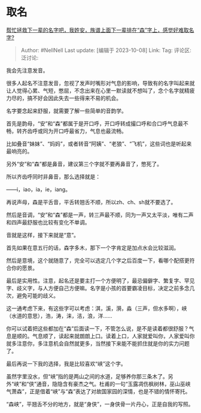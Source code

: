 # 取名
[帮忙拯救下一辈的名字吧，我姓安，族谱上面下一辈排在“森”字上，感觉好难取名字?](https://www.zhihu.com/question/545910775/answer/3240779401)

> Author: #NellNell
> Last update: [编辑于 2023-10-08]
> Link:
> Tag:
> 评论区:
> 泛讨论:

我会先注意发音。

很多人起名不注意发音，忽视了发声时嘴形对气息的影响，导致有的名字叫起来就让人觉得心累、气短，憋屈，不念出来在心里一默读就不想叫了，念个名字就精疲力尽的，搞不好会因此失去一些得来不易的机会。

名字要念起来舒服，就需要了解一些简单的音韵学。

首先是韵母，“安”和“森”都属于是开口呼，开口呼转成撮口呼和合口呼气息最不畅，转齐齿呼或同为开口呼最省力，气息也最流畅。

比如叠音“妹妹”、“妈妈”，或者转音“阿姨”、“老狼”、“飞机”，这些词也是听起来最响亮的。

另外“安”和“森”都是鼻音，建议第三个字就不要再鼻音了，憋死了。

所以齐齿呼同时非鼻音，那么选择就是：

——i，iao，ia，ie，iang。

再说声母，森是平舌音，平舌转翘舌不顺，所以zh、ch、sh就不要选了。

然后是音调，“安”和“森”都是一声，转三声最不顺，同为一声又太平淡，唯有二声和四声最舒服也比较有变化不单调。

音就是这样，接下来就是“意”。

首先如果在意五行的话，森字多木，那下一个字肯定是加点水会比较滋润。

然后是意境，这个就随意了，完全可以选定几个字之后百度一下，看哪个配搭更符合你的愿景。

最后是实用性。注意，起名还是要主打一个方便明了，最忌偏僻字、繁复字、罕见字、歧义字，与人方便自己方便嘛。名字是小孩的首要霸凌目标，决定之前多念几次，避免可能的歧义。

这一通考虑下来，有这些字可以考虑：淇，溪，漪，淼（三声，但水多啊），峡（水道的意思），浩，涛，涞，洁，浪，洋……

你可以试着把这些都加在“森”后面读一下，不管怎么说，是不是读着都很舒服？气息是顺的。气息顺了，读起来就朗朗上口。读着上口，人家就爱叫你，人家爱叫你就多注意你，多注意机会自然就更多，当然接下来能不能抓住就是你的实力问题了。

最后再说一下我的选择，我是比较喜欢“峡”这个字。

虽然字里没水，但“峡”指的是两山之间的水道，足够养你那三条木了。另外“峡”和“侠”通音，隐隐含有豪杰之气。杜甫的一句“玉露凋伤枫树林，巫山巫峡气萧森”，正是借着“峡”与“森”表达了对故国家园的深情，也是不错的情怀寄托。

“森峡”，平翘舌不分的地方，就是“身侠”，一身侠骨一片丹心，正是自我的写照。
